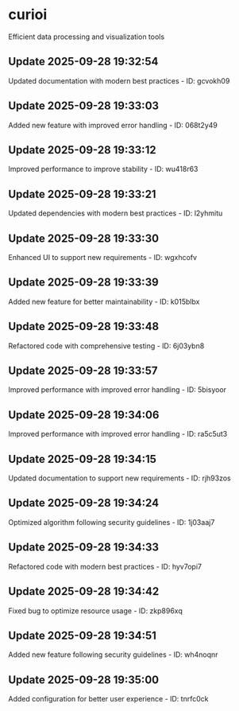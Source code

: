 # curioi
Efficient data processing and visualization tools

## Update 2025-09-28 19:32:54
Updated documentation with modern best practices - ID: gcvokh09


## Update 2025-09-28 19:33:03
Added new feature with improved error handling - ID: 068t2y49


## Update 2025-09-28 19:33:12
Improved performance to improve stability - ID: wu418r63


## Update 2025-09-28 19:33:21
Updated dependencies with modern best practices - ID: l2yhmitu


## Update 2025-09-28 19:33:30
Enhanced UI to support new requirements - ID: wgxhcofv


## Update 2025-09-28 19:33:39
Added new feature for better maintainability - ID: k015blbx


## Update 2025-09-28 19:33:48
Refactored code with comprehensive testing - ID: 6j03ybn8


## Update 2025-09-28 19:33:57
Improved performance with improved error handling - ID: 5bisyoor


## Update 2025-09-28 19:34:06
Improved performance with improved error handling - ID: ra5c5ut3


## Update 2025-09-28 19:34:15
Updated documentation to support new requirements - ID: rjh93zos


## Update 2025-09-28 19:34:24
Optimized algorithm following security guidelines - ID: 1j03aaj7


## Update 2025-09-28 19:34:33
Refactored code with modern best practices - ID: hyv7opi7


## Update 2025-09-28 19:34:42
Fixed bug to optimize resource usage - ID: zkp896xq


## Update 2025-09-28 19:34:51
Added new feature following security guidelines - ID: wh4noqnr


## Update 2025-09-28 19:35:00
Added configuration for better user experience - ID: tnrfc0ck


